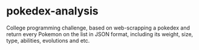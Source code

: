 # pokedex-analysis
College programming challenge, based on web-scrapping a pokedex and return every Pokemon on the list in JSON format, including its weight, size, type, abilities, evolutions and etc.
